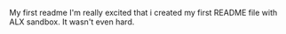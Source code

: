 My first readme
I'm really excited that i created my first README file with ALX sandbox. It wasn't even hard.
